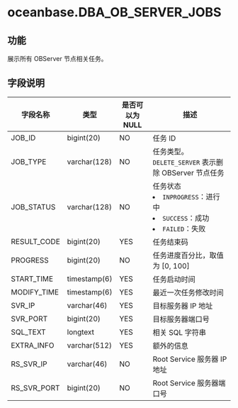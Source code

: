oceanbase.DBA_OB_SERVER_JOBS 
=================================================


功能 
-------------------

展示所有 OBServer 节点相关任务。

字段说明 
----------------------



|    字段名称     |      类型      | 是否可以为 NULL |                                                                                               描述                                                                                                |
|-------------|--------------|------------|-------------------------------------------------------------------------------------------------------------------------------------------------------------------------------------------------|
| JOB_ID      | bigint(20)   | NO         | 任务 ID                                                                                                                                                                                           |
| JOB_TYPE    | varchar(128) | NO         | 任务类型。`DELETE_SERVER` 表示删除 OBServer 节点任务                                                                                                                                                           |
| JOB_STATUS  | varchar(128) | NO         | 任务状态 <li> `INPROGRESS`：进行中   <li> `SUCCESS`：成功   <li> `FAILED`：失败    |
| RESULT_CODE | bigint(20)   | YES        | 任务结束码                                                                                                                                                                                           |
| PROGRESS    | bigint(20)   | NO         | 任务进度百分比，取值为 \[0, 100\]                                                                                                                                                                          |
| START_TIME  | timestamp(6) | YES        | 任务启动时间                                                                                                                                                                                          |
| MODIFY_TIME | timestamp(6) | YES        | 最近一次任务修改时间                                                                                                                                                                                      |
| SVR_IP      | varchar(46)  | YES        | 目标服务器 IP 地址                                                                                                                                                                                     |
| SVR_PORT    | bigint(20)   | YES        | 目标服务器端口号                                                                                                                                                                                        |
| SQL_TEXT    | longtext     | YES        | 相关 SQL 字符串                                                                                                                                                                                      |
| EXTRA_INFO  | varchar(512) | YES        | 额外的信息                                                                                                                                                                                           |
| RS_SVR_IP   | varchar(46)  | NO         | Root Service 服务器 IP 地址                                                                                                                                                                           |
| RS_SVR_PORT | bigint(20)   | NO         | Root Service 服务器端口号                                                                                                                                                                              |


